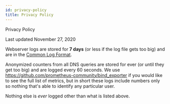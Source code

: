 ```yaml
---
id: privacy-policy
title: Privacy Policy
---
```


Privacy Policy

Last updated November 27, 2020

Webserver logs are stored for **7 days** (or less if the log file gets too big) and are in the [Common Log Format](https://en.wikipedia.org/wiki/Common_Log_Format).

Anonymized counters from all DNS queries are stored for ever (or until they get too big) and are logged every 60 seconds. We use https://github.com/prometheus-community/bind_exporter if you would like to see the full list of metrics, but in short these logs include numbers only so nothing that's able to identify any particular user.  

Nothing else is *ever* logged other than what is listed above.
